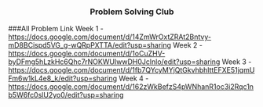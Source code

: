 <h3 align="center"> Problem Solving Club </h3>

###All Problem Link
Week 1 - https://docs.google.com/document/d/14ZmWrOxtZRAt2Bntvy-mD8BCispd5VG_g-wQRpPXTTA/edit?usp=sharing 
Week 2 - https://docs.google.com/document/d/1oCuZHV-byDFmg5hLzkHc6Qhc7rNOKWUIwwDH0Jclnlo/edit?usp=sharing
Week 3 - https://docs.google.com/document/d/1fb7QYcyMYjQtGkvhbhlttEFXE51jqmUFm6w1kL4e8_k/edit?usp=sharing
Week 4 - https://docs.google.com/document/d/162zWkBefzS4pWNhanR1oc3i2Rqc1nb5W6fc0slU2yo0/edit?usp=sharing

